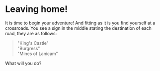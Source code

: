 # Leaving home&excl;

It is time to begin your adventure! And fitting as it is you find yourself at a crossroads. You see a sign in the middle stating the destination of each road, they are as follows:

> "King's Castle"  
> "Burgress"  
> "Mines of Lanicam"

What will you do?

<!-- _Take the road to King's Castle._

_Take the road to Burgress._

_Take the road to the Mines of Lanicam._ -->
